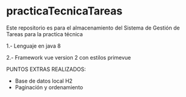 # practicaTecnicaTareas
Este repositorio es para el almacenamiento del Sistema de Gestión de Tareas para la practica técnica 


1.- Lenguaje en java 8

2.- Framework vue version 2 con estilos primevue

PUNTOS EXTRAS REALIZADOS:
- Base de datos local H2
- Paginación y ordenamiento
